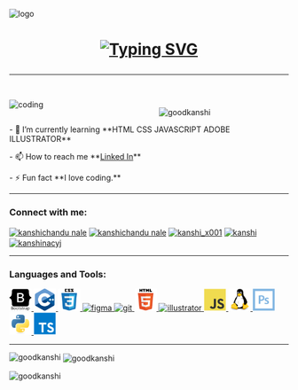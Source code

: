 ![logo](https://github.com/GoodKanshi/GoodKanshi/blob/main/Banner%20git%20(1).png)
<h1 align="center">
  <h1 align="center"><a href="https://git.io/typing-svg"><img src="https://readme-typing-svg.demolab.com?font=Fira+Code&pause=1000&color=F7F521&background=5DFF4F00&random=false&width=435&height=60&lines=Hey+there+it's+Kanshi+%22Frontend+dev%22;++Welcome+to+My+Profile" alt="Typing SVG" /></a>
<hr>
</h1>

<br>
<img align ="left" alt="coding" width ="270" src =https://media.tenor.com/-UygBh3nnfEAAAAC/coding.gif">

<p align="left"> <img src="https://komarev.com/ghpvc/?username=goodkanshi&label=Profile%20views&color=0e75b6&style=flat" alt="goodkanshi" style  /> </p>

<p align="left">- 🌱 I’m currently learning **HTML CSS JAVASCRIPT ADOBE ILLUSTRATOR**</p>

<p align="left">- 📫 How to reach me **<a href ="https://www.linkedin.com/in/kanshichandu-nale-b4a814253/" style = "text-decorattion🔗;">Linked In</a>**</p>

<p align="left">- ⚡ Fun fact **I love coding.**</p>
<hr>
<h3 align="left">Connect with me:</h3>
<p align="left">
<a href="https://linkedin.com/in/kanshichandu nale" target="blank"><img align="center" src="https://raw.githubusercontent.com/rahuldkjain/github-profile-readme-generator/master/src/images/icons/Social/linked-in-alt.svg" alt="kanshichandu nale" height="30" width="40" /></a>
<a href="https://kaggle.com/kanshichandu nale" target="blank"><img align="center" src="https://raw.githubusercontent.com/rahuldkjain/github-profile-readme-generator/master/src/images/icons/Social/kaggle.svg" alt="kanshichandu nale" height="30" width="40" /></a>
<a href="https://instagram.com/kanshi_x001" target="blank"><img align="center" src="https://raw.githubusercontent.com/rahuldkjain/github-profile-readme-generator/master/src/images/icons/Social/instagram.svg" alt="kanshi_x001" height="30" width="40" /></a>
<a href="https://www.leetcode.com/kanshi" target="blank"><img align="center" src="https://raw.githubusercontent.com/rahuldkjain/github-profile-readme-generator/master/src/images/icons/Social/leet-code.svg" alt="kanshi" height="30" width="40" /></a>
<a href="https://auth.geeksforgeeks.org/user/kanshinacyj" target="blank"><img align="center" src="https://raw.githubusercontent.com/rahuldkjain/github-profile-readme-generator/master/src/images/icons/Social/geeks-for-geeks.svg" alt="kanshinacyj" height="30" width="40" /></a>
</p>
<hr>
<h3 align="left">Languages and Tools:</h3>
<p align="left"> <a href="https://getbootstrap.com" target="_blank" rel="noreferrer"> <img src="https://raw.githubusercontent.com/devicons/devicon/master/icons/bootstrap/bootstrap-plain-wordmark.svg" alt="bootstrap" width="40" height="40"/> </a> <a href="https://www.w3schools.com/cpp/" target="_blank" rel="noreferrer"> <img src="https://raw.githubusercontent.com/devicons/devicon/master/icons/cplusplus/cplusplus-original.svg" alt="cplusplus" width="40" height="40"/> </a> <a href="https://www.w3schools.com/css/" target="_blank" rel="noreferrer"> <img src="https://raw.githubusercontent.com/devicons/devicon/master/icons/css3/css3-original-wordmark.svg" alt="css3" width="40" height="40"/> </a> <a href="https://www.figma.com/" target="_blank" rel="noreferrer"> <img src="https://www.vectorlogo.zone/logos/figma/figma-icon.svg" alt="figma" width="40" height="40"/> </a> <a href="https://git-scm.com/" target="_blank" rel="noreferrer"> <img src="https://www.vectorlogo.zone/logos/git-scm/git-scm-icon.svg" alt="git" width="40" height="40"/> </a> <a href="https://www.w3.org/html/" target="_blank" rel="noreferrer"> <img src="https://raw.githubusercontent.com/devicons/devicon/master/icons/html5/html5-original-wordmark.svg" alt="html5" width="40" height="40"/> </a> <a href="https://www.adobe.com/in/products/illustrator.html" target="_blank" rel="noreferrer"> <img src="https://www.vectorlogo.zone/logos/adobe_illustrator/adobe_illustrator-icon.svg" alt="illustrator" width="40" height="40"/> </a> <a href="https://developer.mozilla.org/en-US/docs/Web/JavaScript" target="_blank" rel="noreferrer"> <img src="https://raw.githubusercontent.com/devicons/devicon/master/icons/javascript/javascript-original.svg" alt="javascript" width="40" height="40"/> </a> <a href="https://www.linux.org/" target="_blank" rel="noreferrer"> <img src="https://raw.githubusercontent.com/devicons/devicon/master/icons/linux/linux-original.svg" alt="linux" width="40" height="40"/> </a> <a href="https://www.photoshop.com/en" target="_blank" rel="noreferrer"> <img src="https://raw.githubusercontent.com/devicons/devicon/master/icons/photoshop/photoshop-line.svg" alt="photoshop" width="40" height="40"/> </a> <a href="https://www.python.org" target="_blank" rel="noreferrer"> <img src="https://raw.githubusercontent.com/devicons/devicon/master/icons/python/python-original.svg" alt="python" width="40" height="40"/> </a> <a href="https://www.typescriptlang.org/" target="_blank" rel="noreferrer"> <img src="https://raw.githubusercontent.com/devicons/devicon/master/icons/typescript/typescript-original.svg" alt="typescript" width="40" height="40"/> </a> </p>
<hr>
<p><img align="left" src="https://github-readme-stats.vercel.app/api/top-langs?username=goodkanshi&show_icons=true&locale=en&layout=compact" alt="goodkanshi" /></p>

<p>&nbsp;<img align="center" src="https://github-readme-stats.vercel.app/api?username=goodkanshi&show_icons=true&locale=en" alt="goodkanshi" /></p>

<p><img align="center" src="https://github-readme-streak-stats.herokuapp.com/?user=goodkanshi&" alt="goodkanshi" /></p>
